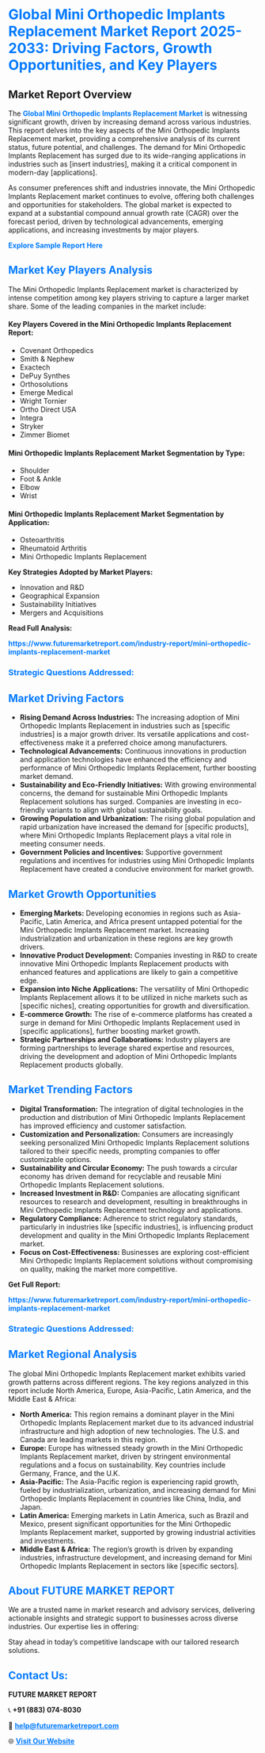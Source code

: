 <h1 style="color: #007BFF;">Global Mini Orthopedic Implants Replacement Market Report 2025-2033: Driving Factors, Growth Opportunities, and Key Players</h1>

<section id="overview">
<h2>Market Report Overview</h2>
<p>The <a href="https://www.futuremarketreport.com/industry-report/mini-orthopedic-implants-replacement-market" style="color: #007BFF; text-decoration: none;"><strong>Global Mini Orthopedic Implants Replacement Market</strong></a> is witnessing significant growth, driven by increasing demand across various industries. This report delves into the key aspects of the Mini Orthopedic Implants Replacement market, providing a comprehensive analysis of its current status, future potential, and challenges. The demand for Mini Orthopedic Implants Replacement has surged due to its wide-ranging applications in industries such as [insert industries], making it a critical component in modern-day [applications].</p>
<p>As consumer preferences shift and industries innovate, the Mini Orthopedic Implants Replacement market continues to evolve, offering both challenges and opportunities for stakeholders. The global market is expected to expand at a substantial compound annual growth rate (CAGR) over the forecast period, driven by technological advancements, emerging applications, and increasing investments by major players.</p>
</section>

<section id="overview">
<p><a href="https://www.futuremarketreport.com/request-sample/reportId=122654" style="color: #007BFF; text-decoration: none;"><strong>Explore Sample Report Here</strong></a></p>
</section>

<section id="key-players">
<h2 style="color: #007BFF;">Market Key Players Analysis</h2>
<p>The Mini Orthopedic Implants Replacement market is characterized by intense competition among key players striving to capture a larger market share. Some of the leading companies in the market include:</p>
<h4>Key Players Covered in the Mini Orthopedic Implants Replacement Report:</h4>
<ul><li>Covenant Orthopedics</li><li>Smith &amp; Nephew</li><li>Exactech</li><li>DePuy Synthes</li><li>Orthosolutions</li><li>Emerge Medical</li><li>Wright Tornier</li><li>Ortho Direct USA</li><li>Integra</li><li>Stryker</li><li>Zimmer Biomet</li></ul>
<h4>Mini Orthopedic Implants Replacement Market Segmentation by Type:</h4>
<ul><li>Shoulder</li><li>Foot &amp; Ankle</li><li>Elbow</li><li>Wrist</li></ul>

<h4>Mini Orthopedic Implants Replacement Market Segmentation by Application:</h4>
<ul><li>Osteoarthritis</li><li>Rheumatoid Arthritis</li><li>Mini Orthopedic Implants Replacement</li></ul>
<p><strong>Key Strategies Adopted by Market Players:</strong></p>
<ul>
<li>Innovation and R&D</li>
<li>Geographical Expansion</li>
<li>Sustainability Initiatives</li>
<li>Mergers and Acquisitions</li>
</ul>
</section>

<section>
<p><strong>Read Full Analysis: </strong></p><a href="https://www.futuremarketreport.com/industry-report/mini-orthopedic-implants-replacement-market" style="color: #007BFF; text-decoration: none;"><strong>https://www.futuremarketreport.com/industry-report/mini-orthopedic-implants-replacement-market</strong></a>
<h3 style="color: #007BFF;">Strategic Questions Addressed:</h3>
</section>

<section id="driving-factors">
<h2 style="color: #007BFF;">Market Driving Factors</h2>
<ul>
<li><strong>Rising Demand Across Industries:</strong> The increasing adoption of Mini Orthopedic Implants Replacement in industries such as [specific industries] is a major growth driver. Its versatile applications and cost-effectiveness make it a preferred choice among manufacturers.</li>
<li><strong>Technological Advancements:</strong> Continuous innovations in production and application technologies have enhanced the efficiency and performance of Mini Orthopedic Implants Replacement, further boosting market demand.</li>
<li><strong>Sustainability and Eco-Friendly Initiatives:</strong> With growing environmental concerns, the demand for sustainable Mini Orthopedic Implants Replacement solutions has surged. Companies are investing in eco-friendly variants to align with global sustainability goals.</li>
<li><strong>Growing Population and Urbanization:</strong> The rising global population and rapid urbanization have increased the demand for [specific products], where Mini Orthopedic Implants Replacement plays a vital role in meeting consumer needs.</li>
<li><strong>Government Policies and Incentives:</strong> Supportive government regulations and incentives for industries using Mini Orthopedic Implants Replacement have created a conducive environment for market growth.</li>
</ul>
</section>

<section id="growth-opportunities">
<h2 style="color: #007BFF;">Market Growth Opportunities</h2>
<ul>
<li><strong>Emerging Markets:</strong> Developing economies in regions such as Asia-Pacific, Latin America, and Africa present untapped potential for the Mini Orthopedic Implants Replacement market. Increasing industrialization and urbanization in these regions are key growth drivers.</li>
<li><strong>Innovative Product Development:</strong> Companies investing in R&D to create innovative Mini Orthopedic Implants Replacement products with enhanced features and applications are likely to gain a competitive edge.</li>
<li><strong>Expansion into Niche Applications:</strong> The versatility of Mini Orthopedic Implants Replacement allows it to be utilized in niche markets such as [specific niches], creating opportunities for growth and diversification.</li>
<li><strong>E-commerce Growth:</strong> The rise of e-commerce platforms has created a surge in demand for Mini Orthopedic Implants Replacement used in [specific applications], further boosting market growth.</li>
<li><strong>Strategic Partnerships and Collaborations:</strong> Industry players are forming partnerships to leverage shared expertise and resources, driving the development and adoption of Mini Orthopedic Implants Replacement products globally.</li>
</ul>
</section>

<section id="trending-factors">
<h2 style="color: #007BFF;">Market Trending Factors</h2>
<ul>
<li><strong>Digital Transformation:</strong> The integration of digital technologies in the production and distribution of Mini Orthopedic Implants Replacement has improved efficiency and customer satisfaction.</li>
<li><strong>Customization and Personalization:</strong> Consumers are increasingly seeking personalized Mini Orthopedic Implants Replacement solutions tailored to their specific needs, prompting companies to offer customizable options.</li>
<li><strong>Sustainability and Circular Economy:</strong> The push towards a circular economy has driven demand for recyclable and reusable Mini Orthopedic Implants Replacement solutions.</li>
<li><strong>Increased Investment in R&D:</strong> Companies are allocating significant resources to research and development, resulting in breakthroughs in Mini Orthopedic Implants Replacement technology and applications.</li>
<li><strong>Regulatory Compliance:</strong> Adherence to strict regulatory standards, particularly in industries like [specific industries], is influencing product development and quality in the Mini Orthopedic Implants Replacement market.</li>
<li><strong>Focus on Cost-Effectiveness:</strong> Businesses are exploring cost-efficient Mini Orthopedic Implants Replacement solutions without compromising on quality, making the market more competitive.</li>
</ul>
</section>

<section>
<p><strong>Get Full Report: </strong></p><a href="https://www.futuremarketreport.com/industry-report/mini-orthopedic-implants-replacement-market" style="color: #007BFF; text-decoration: none;"><strong>https://www.futuremarketreport.com/industry-report/mini-orthopedic-implants-replacement-market</strong></a>
<h3 style="color: #007BFF;">Strategic Questions Addressed:</h3>
</section>


<section id="regional-analysis">
<h2 style="color: #007BFF;">Market Regional Analysis</h2>
<p>The global Mini Orthopedic Implants Replacement market exhibits varied growth patterns across different regions. The key regions analyzed in this report include North America, Europe, Asia-Pacific, Latin America, and the Middle East & Africa:</p>
<ul>
<li><strong>North America:</strong> This region remains a dominant player in the Mini Orthopedic Implants Replacement market due to its advanced industrial infrastructure and high adoption of new technologies. The U.S. and Canada are leading markets in this region.</li>
<li><strong>Europe:</strong> Europe has witnessed steady growth in the Mini Orthopedic Implants Replacement market, driven by stringent environmental regulations and a focus on sustainability. Key countries include Germany, France, and the U.K.</li>
<li><strong>Asia-Pacific:</strong> The Asia-Pacific region is experiencing rapid growth, fueled by industrialization, urbanization, and increasing demand for Mini Orthopedic Implants Replacement in countries like China, India, and Japan.</li>
<li><strong>Latin America:</strong> Emerging markets in Latin America, such as Brazil and Mexico, present significant opportunities for the Mini Orthopedic Implants Replacement market, supported by growing industrial activities and investments.</li>
<li><strong>Middle East & Africa:</strong> The region’s growth is driven by expanding industries, infrastructure development, and increasing demand for Mini Orthopedic Implants Replacement in sectors like [specific sectors].</li>
</ul>
</section>

<footer>
<h2 style="color: #007BFF;">About FUTURE MARKET REPORT</h2>
<p>We are a trusted name in market research and advisory services, delivering actionable insights and strategic support to businesses across diverse industries. Our expertise lies in offering:</p>

<p>Stay ahead in today’s competitive landscape with our tailored research solutions.</p>

<h2 style="color: #007BFF;">Contact Us:</h2>
<p><strong>FUTURE MARKET REPORT</strong></p>
<p>📞 <strong>+91 (883) 074-8030</strong></p>
<p>📧 <strong><a href="mailto:help@futuremarketreport.com" style="color: #007BFF;">help@futuremarketreport.com</a></strong></p>
<p>🌐 <strong><a href="https://www.futuremarketreport.com/" style="color: #007BFF;">Visit Our Website</a></strong></p>
</footer>